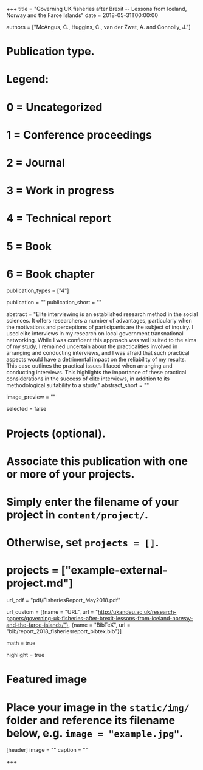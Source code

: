 +++
title = "Governing UK fisheries after Brexit -- Lessons from Iceland, Norway and the Faroe Islands"
date = 2018-05-31T00:00:00

authors = ["McAngus, C., Huggins, C., van der Zwet, A. and Connolly, J."]

# Publication type.
# Legend:
# 0 = Uncategorized
# 1 = Conference proceedings
# 2 = Journal
# 3 = Work in progress
# 4 = Technical report
# 5 = Book
# 6 = Book chapter
publication_types = ["4"]

publication = ""
publication_short = ""

abstract = "Elite interviewing is an established research method in the social sciences. It offers researchers a number of advantages, particularly when the motivations and perceptions of participants are the subject of inquiry. I used elite interviews in my research on local government transnational networking. While I was confident this approach was well suited to the aims of my study, I remained uncertain about the practicalities involved in arranging and conducting interviews, and I was afraid that such practical aspects would have a detrimental impact on the reliability of my results. This case outlines the practical issues I faced when arranging and conducting interviews. This highlights the importance of these practical considerations in the success of elite interviews, in addition to its methodological suitability to a study."
abstract_short = ""

image_preview = ""

selected = false

# Projects (optional).
#   Associate this publication with one or more of your projects.
#   Simply enter the filename of your project in `content/project/`.
#   Otherwise, set `projects = []`.
# projects = ["example-external-project.md"]

url_pdf = "pdf/FisheriesReport_May2018.pdf"

url_custom = [{name = "URL", url = "http://ukandeu.ac.uk/research-papers/governing-uk-fisheries-after-brexit-lessons-from-iceland-norway-and-the-faroe-islands/"}, {name = "BibTeX", url = "bib/report_2018_fisheriesreport_bibtex.bib"}]

math = true

highlight = true

# Featured image
# Place your image in the `static/img/` folder and reference its filename below, e.g. `image = "example.jpg"`.
[header]
image = ""
caption = ""

+++
